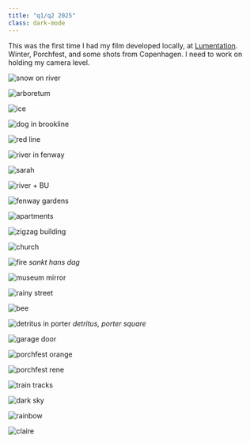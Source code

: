 ```yaml
---
title: "q1/q2 2025"
class: dark-mode
---
```


This was the first time I had my film developed locally, at [Lumentation](https://lumentation.com/). Winter, Porchfest, and some shots from Copenhagen. I need to work on holding my camera level.

![snow on river](/assets/img/film2025/bos-snow.jpg)

![arboretum](/assets/img/film2025/bos-arbor.jpg)

![ice](/assets/img/film2025/bos-ice.jpg)

![dog in brookline](/assets/img/film2025/bos-dog.jpg)

![red line](/assets/img/film2025/bos-red.jpg)

![river in fenway](/assets/img/film2025/bos-river.jpg)

![sarah](/assets/img/film2025/bos-sarah.jpg)

![river + BU](/assets/img/film2025/bos-cds.jpg)

![fenway gardens](/assets/img/film2025/bos-park.jpg)

![apartments](/assets/img/film2025/cph-apt.jpg)

![zigzag building](/assets/img/film2025/cph-bldg.jpg)

![church](/assets/img/film2025/cph-church.jpg)

![fire](/assets/img/film2025/cph-fire.jpg)
*sankt hans dag*

![museum mirror](/assets/img/film2025/cph-mirror.jpg)

![rainy street](/assets/img/film2025/cph-street.jpg)

![bee](/assets/img/film2025/etc-bee.jpg)

![detritus in porter](/assets/img/film2025/porter.jpg)
*detritus, porter square*

![garage door](/assets/img/film2025/smv-garage.jpg)

![porchfest orange](/assets/img/film2025/smv-pf.jpg)

![porchfest rene](/assets/img/film2025/smv-rene.jpg)

![train tracks](/assets/img/film2025/smv-train.jpg)

![dark sky](/assets/img/film2025/smv-sky.jpg)

![rainbow](/assets/img/film2025/smv-rainbow.jpg)

![claire](/assets/img/film2025/smv-claire.jpg)